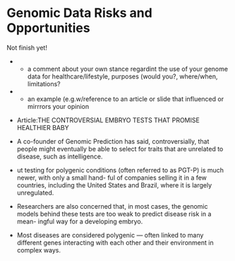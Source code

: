 # Genomic Data Risks and Opportunities
Not finish yet!
- - a comment about your own stance regardint the use of your genome data for healthcare/lifestyle, purposes (would you?, where/when, limitations?
- - an example (e.g.w/reference to an article or slide that influenced or mirrrors your opinion
 
- Article:THE CONTROVERSIAL EMBRYO TESTS THAT PROMISE HEALTHIER BABY
-  A co-founder of Genomic Prediction has said, controversially, that people might eventually be able to select for traits that are unrelated to disease, such as intelligence.
-  ut testing for polygenic conditions (often referred to as PGT-P) is much newer, with only a small hand- ful of companies selling it in a few countries, including the United States and Brazil, where it is largely unregulated.
-  Researchers are also concerned that, in most cases, the genomic models behind these tests are too weak to predict disease risk in a mean- ingful way for a developing embryo.
-  Most diseases are considered polygenic — often linked to many different genes interacting with each other and their environment in complex ways.
